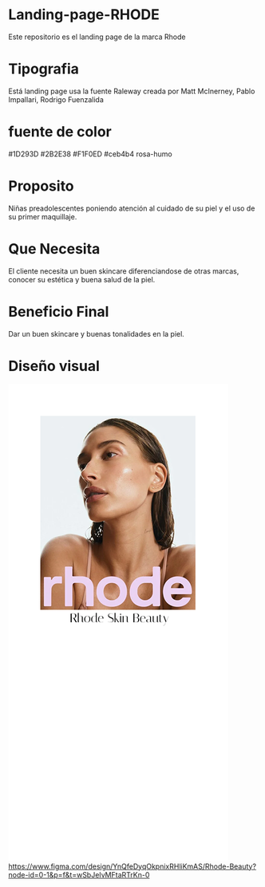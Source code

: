 # Landing-page-RHODE
Este repositorio es el landing page de la marca Rhode
# Tipografia
Está landing page usa la fuente Raleway creada por Matt McInerney, Pablo Impallari, Rodrigo Fuenzalida
# fuente de color
#1D293D
#2B2E38
#F1F0ED
#ceb4b4 rosa-humo
# Proposito
Niñas preadolescentes poniendo atención al cuidado de su piel y el uso de su primer maquillaje.
# Que Necesita
El cliente necesita un buen skincare diferenciandose de otras marcas, conocer su estética y buena salud de la piel.
# Beneficio Final
Dar un buen skincare y buenas tonalidades en la piel.
# Diseño visual
![Vista previa](Rhode%20Beauty.png)
https://www.figma.com/design/YnQfeDyqOkpnixRHliKmAS/Rhode-Beauty?node-id=0-1&p=f&t=wSbJeIvMFtaRTrKn-0